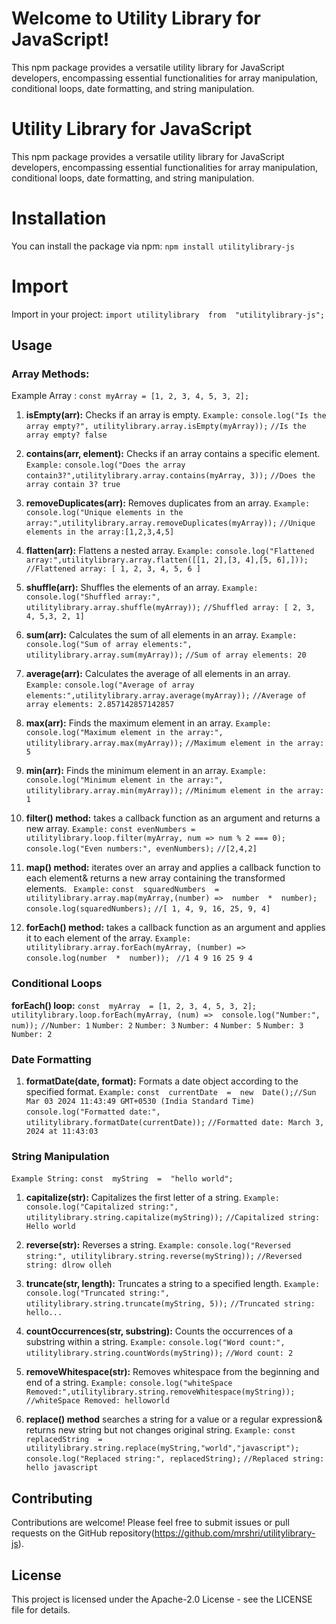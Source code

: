 ﻿# Welcome to Utility Library for JavaScript!

This npm package provides a versatile utility library for JavaScript developers, encompassing essential functionalities for array manipulation, conditional loops, date formatting, and string manipulation.

# Utility Library for JavaScript

This npm package provides a versatile utility library for JavaScript developers, encompassing essential functionalities for array manipulation, conditional loops, date formatting, and string manipulation.

# Installation

You can install the package via npm:
`npm install utilitylibrary-js`

# Import

Import in your project:
`import utilitylibrary  from  "utilitylibrary-js";`

## Usage

### Array Methods:

Example Array :
`const myArray = [1, 2, 3, 4, 5, 3, 2];`

1. **isEmpty(arr):** Checks if an array is empty.
   `Example:`
   `console.log("Is the array empty?", utilitylibrary.array.isEmpty(myArray));`
   `//Is the array empty? false`

2. **contains(arr, element):** Checks if an array contains a specific element.
   `Example:`
   `console.log("Does the array contain3?",utilitylibrary.array.contains(myArray, 3));`
   `//Does the array contain 3? true`

3. **removeDuplicates(arr):** Removes duplicates from an array.
   `Example:`
   `console.log("Unique elements in the array:",utilitylibrary.array.removeDuplicates(myArray));`
   `//Unique elements in the array:[1,2,3,4,5]`

4. **flatten(arr):** Flattens a nested array.
   `Example:`
   `console.log("Flattened array:",utilitylibrary.array.flatten([[1, 2],[3, 4],[5, 6],]));`
   `//Flattened array: [ 1, 2, 3, 4, 5, 6 ]`

5. **shuffle(arr):** Shuffles the elements of an array.
   `Example:`
   `console.log("Shuffled array:", utilitylibrary.array.shuffle(myArray));`
   `//Shuffled array: [ 2, 3, 4, 5,3, 2, 1]`

6. **sum(arr):** Calculates the sum of all elements in an array.
   `Example:`
   `console.log("Sum of array elements:", utilitylibrary.array.sum(myArray));`
   `//Sum of array elements: 20`

7. **average(arr):** Calculates the average of all elements in an array.
   ` Example:`
   `console.log("Average of array elements:",utilitylibrary.array.average(myArray));`
   `//Average of array elements: 2.857142857142857`

8. **max(arr):** Finds the maximum element in an array.
   `Example:`
   `console.log("Maximum element in the array:", utilitylibrary.array.max(myArray));`
   `//Maximum element in the array: 5`

9. **min(arr):** Finds the minimum element in an array.
   `Example:`
   `console.log("Minimum element in the array:", utilitylibrary.array.min(myArray));`
   `//Minimum element in the array: 1`

10. **filter() method:** takes a callback function as an argument and returns a new array.
    `Example:`
    `const evenNumbers = utilitylibrary.loop.filter(myArray, num => num % 2 === 0);` `console.log("Even numbers:", evenNumbers);`
    `//[2,4,2]`

11. **map() method:** iterates over an array and applies a callback function to each element& returns a new array containing the transformed elements.
    ` Example:`
    `const  squaredNumbers  =  utilitylibrary.array.map(myArray,(number) =>  number  *  number);`
    `console.log(squaredNumbers);`
    `//[ 1, 4, 9, 16, 25, 9, 4]`

12. **forEach() method:** takes a callback function as an argument and applies it to each element of the array.
    `Example:`
    `utilitylibrary.array.forEach(myArray, (number) =>  console.log(number  *  number));`
    ` //1 4 9 16 25 9 4`

### Conditional Loops

**forEach() loop:**
`const  myArray  = [1, 2, 3, 4, 5, 3, 2];`
`utilitylibrary.loop.forEach(myArray, (num) =>  console.log("Number:", num));`
`//Number: 1`
`Number: 2`
`Number: 3`
`Number: 4`
`Number: 5`
`Number: 3`
`Number: 2`

### Date Formatting

1. **formatDate(date, format):** Formats a date object according to the specified format.
   `Example:`
   `const  currentDate  =  new  Date();//Sun Mar 03 2024 11:43:49 GMT+0530 (India Standard Time)`
   `console.log("Formatted date:", utilitylibrary.formatDate(currentDate));`
   `//Formatted date: March 3, 2024 at 11:43:03`

### String Manipulation

`Example String:`
`const  myString  =  "hello world";`

1. **capitalize(str):** Capitalizes the first letter of a string.
   `Example:`
   `console.log("Capitalized string:", utilitylibrary.string.capitalize(myString));`
   `//Capitalized string: Hello world`

2. **reverse(str):** Reverses a string.
   `Example:`
   `console.log("Reversed string:", utilitylibrary.string.reverse(myString));`
   `//Reversed string: dlrow olleh`

3. **truncate(str, length):** Truncates a string to a specified length.
   `Example:`
   `console.log("Truncated string:", utilitylibrary.string.truncate(myString, 5));`
   `//Truncated string: hello...`

4. **countOccurrences(str, substring):** Counts the occurrences of a substring within a string.
   `Example:`
   `console.log("Word count:", utilitylibrary.string.countWords(myString));`
   `//Word count: 2`

5. **removeWhitespace(str):** Removes whitespace from the beginning and end of a string.
   `Example:`
   `console.log("whiteSpace Removed:",utilitylibrary.string.removeWhitespace(myString));`
   `//whiteSpace Removed: helloworld`

6. **replace() method** searches a string for a value or a regular expression& returns new string but not changes original string.
   `Example:`
   `const  replacedString  =  utilitylibrary.string.replace(myString,"world","javascript");`
   `console.log("Replaced string:", replacedString);`
   `//Replaced string: hello javascript`

## Contributing

Contributions are welcome! Please feel free to submit issues or pull requests on the GitHub repository(https://github.com/mrshri/utilitylibrary-js).

## License

This project is licensed under the Apache-2.0 License - see the LICENSE file for details.
